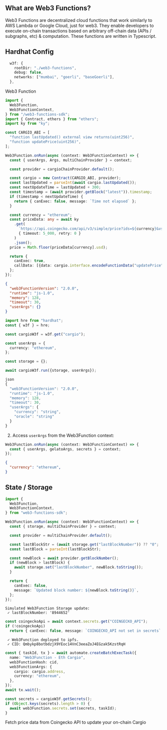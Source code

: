 ## What are Web3 Functions?

Web3 Functions are decentralized cloud functions that work similarly to AWS Lambda or Google Cloud, just for web3. They enable developers to execute on-chain transactions based on arbitrary off-chain data (APIs / subgraphs, etc) & computation. These functions are written in Typescript.

## Hardhat Config

```ts
  w3f: {
    rootDir: "./web3-functions",
    debug: false,
    networks: ["mumbai", "goerli", "baseGoerli"],
  },
```
Web3 Function

```typescript
import {
  Web3Function,
  Web3FunctionContext,
} from "/web3-functions-sdk";
import { Contract, ethers } from "ethers";
import ky from "ky";

const CARGIO_ABI = [
  "function lastUpdated() external view returns(uint256)",
  "function updatePrice(uint256)",
];

Web3Function.onRun(async (context: Web3FunctionContext) => {
  const { userArgs, Args, multiChainProvider } = context;

  const provider = cargioChainProvider.default();

  const cargio = new Contract(CARGIO_ABI, provider);
  const lastUpdated = parseInt(await cargio.lastUpdated());
  const nextUpdateTime = lastUpdated + 300; 
  const timestamp = (await provider.getBlock("latest")).timestamp;
  if (timestamp < nextUpdateTime) {
    return { canExec: false, message: `Time not elapsed` };
  }

  const currency = "ethereum";
  const priceData: any = await ky
    .get(
      `https://api.coingecko.com/api/v3/simple/price?ids=${currency}&vs_currencies=usd`,
      { timeout: 5_000, retry: 0 }
    )
    .json();
  price = Math.floor(priceData[currency].usd);

  return {
    canExec: true,
    callData: [{data: cargio.interface.encodeFunctionData("updatePrice", [price])}],
  };
});
```

```json
{
  "web3FunctionVersion": "2.0.0",
  "runtime": "js-1.0",
  "memory": 128,
  "timeout": 30,
  "userArgs": {}
}
```

```ts
import hre from "hardhat";
const { w3f } = hre;

const cargioW3f = w3f.get("cargio");

const userArgs = {
  currency: "ethereum",
};

const storage = {};

await cargioW3f.run({storage, userArgs});

json
{
  "web3FunctionVersion": "2.0.0",
  "runtime": "js-1.0",
  "memory": 128,
  "timeout": 30,
  "userArgs": {
    "currency": "string",
    "oracle": "string"
  }
}
```

2. Access `userArgs` from the Web3Function context:

```typescript
Web3Function.onRun(async (context: Web3FunctionContext) => {
  const { userArgs, gelatoArgs, secrets } = context;
});
```

```json
{
  "currency": "ethereum",
}

```

## State / Storage

```typescript
import {
  Web3Function,
  Web3FunctionContext,
} from "web3-functions-sdk";

Web3Function.onRun(async (context: Web3FunctionContext) => {
  const { storage, multiChainProvider } = context;

  const provider = multiChainProvider.default();

  const lastBlockStr = (await storage.get("lastBlockNumber")) ?? "0";
  const lastBlock = parseInt(lastBlockStr);

  const newBlock = await provider.getBlockNumber();
  if (newBlock > lastBlock) {
    await storage.set("lastBlockNumber", newBlock.toString());
  }

  return {
    canExec: false,
    message: `Updated block number: ${newBlock.toString()}`,
  };
});
```

```
Simulated Web3Function Storage update:
 ✓ lastBlockNumber: '8944652'
```

```typescript
const coingeckoApi = await context.secrets.get("COINGECKO_API");
if (!coingeckoApi)
  return { canExec: false, message: `COINGECKO_API not set in secrets` };
```

```
 ✓ Web3Function deployed to ipfs.
 ✓ CID: Qmbykp8botbdzjX9YEoc14VnC3eeaZoJ4EGzak5KzstRqH
```

```typescript
const { taskId, tx } = await automate.createBatchExecTask({
  name: "Web3Function - Eth Cargio",
  web3FunctionHash: cid,
  web3FunctionArgs: {
    cargio: cargio.address,
    currency: "ethereum",
  },
});
await tx.wait();
```

```typescript
const secrets = cargioW3f.getSecrets();
if (Object.keys(secrets).length > 0) {
  await web3Function.secrets.set(secrets, taskId);
}
```

Fetch price data from Coingecko API to update your on-chain Cargio


